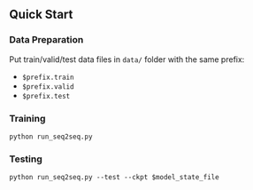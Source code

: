 

## Quick Start

### Data Preparation
Put train/valid/test data files in `data/` folder with the same prefix:
* `$prefix.train`
* `$prefix.valid`
* `$prefix.test`

### Training
    python run_seq2seq.py

### Testing
    python run_seq2seq.py --test --ckpt $model_state_file


